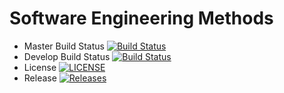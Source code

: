 # Software Engineering Methods

- Master Build Status [![Build Status](https://travis-ci.org/SofoniyasBehailu/sem.svg?branch=master)](https://travis-ci.org/SofoniyasBehailu/sem)
- Develop Build Status [![Build Status](https://travis-ci.org/SofoniyasBehailu/sem.svg?branch=develop)](https://travis-ci.org/SofoniyasBehailu/sem)
- License [![LICENSE](https://img.shields.io/github/license/<SofoniyasBehailu>/sem.svg?style=flat-square)](https://github.com/SofoniyasBehailu/sem/blob/master/LICENSE)
- Release [![Releases](https://img.shields.io/github/release/<SofoniyasBehailu>/sem/all.svg?style=flat-square)](https://github.com/<SofoniyasBehailu>/sem/releases)